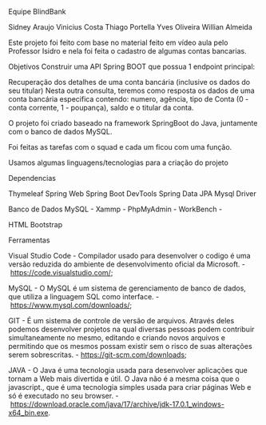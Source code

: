 Equipe BlindBank

Sidney Araujo
Vinicius Costa
Thiago Portella
Yves Oliveira
Willian Almeida

Este projeto foi feito com base no material feito em vídeo aula pelo Professor Isidro e nela foi feita o cadastro de algumas contas bancarias.

Objetivos
Construir uma API Spring BOOT que possua 1 endpoint principal:

Recuperação dos detalhes de uma conta bancária (inclusive os dados do seu titular)
Nesta outra consulta, teremos como resposta os dados de uma conta bancária especifica contendo: numero, agência, tipo de Conta (0 - conta corrente, 1 - poupança), saldo e o titular da conta. 

O projeto foi criado baseado na framework SpringBoot do Java, juntamente com o banco de dados MySQL. 

Foi feitas as tarefas com o squad e cada um ficou com uma função. 

Usamos algumas linguagens/tecnologias para a criação do projeto


Dependencias 

Thymeleaf
Spring Web
Spring Boot DevTools
Spring Data JPA
Mysql Driver

Banco de Dados MySQL - Xammp - PhpMyAdmin - WorkBench - 

HTML
Bootstrap

Ferramentas

Visual Studio Code - Compilador usado para desenvolver o codigo é uma versão reduzida do ambiente de desenvolvimento oficial da Microsoft. - https://code.visualstudio.com/;

MySQL - O MySQL é um sistema de gerenciamento de banco de dados, que utiliza a linguagem SQL como interface. - https://www.mysql.com/downloads/;

GIT - É um sistema de controle de versão de arquivos. Através deles podemos desenvolver projetos na qual diversas pessoas podem contribuir simultaneamente no mesmo, editando e criando novos arquivos e permitindo que os mesmos possam existir sem o risco de suas alterações serem sobrescritas. - https://git-scm.com/downloads;

JAVA - O Java é uma tecnologia usada para desenvolver aplicações que tornam a Web mais divertida e útil. O Java não é a mesma coisa que o javascript., que é uma tecnologia simples usada para criar páginas Web e só é executado no seu browser. - https://download.oracle.com/java/17/archive/jdk-17.0.1_windows-x64_bin.exe.

